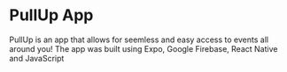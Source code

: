 # PullUp App

PullUp is an app that allows for seemless and easy access to events all around you!
The app was built using Expo, Google Firebase, React Native and JavaScript

